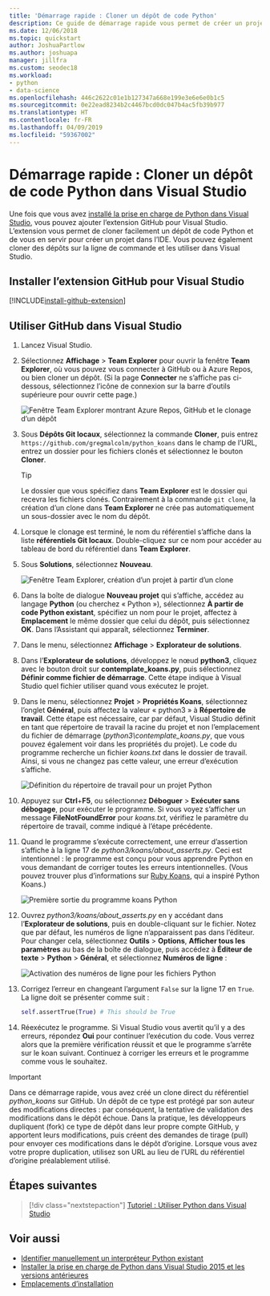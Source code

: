 ```yaml
---
title: 'Démarrage rapide : Cloner un dépôt de code Python'
description: Ce guide de démarrage rapide vous permet de créer un projet Python dans Visual Studio par clonage du référentiel koans de Python à l’aide de Visual Studio Team Explorer.
ms.date: 12/06/2018
ms.topic: quickstart
author: JoshuaPartlow
ms.author: joshuapa
manager: jillfra
ms.custom: seodec18
ms.workload:
- python
- data-science
ms.openlocfilehash: 446c2622c01e1b127347a668e199e3e6e6e0b1c5
ms.sourcegitcommit: 0e22ead8234b2c4467bcd0dc047b4ac5fb39b977
ms.translationtype: HT
ms.contentlocale: fr-FR
ms.lasthandoff: 04/09/2019
ms.locfileid: "59367002"
---
```

# <a name="quickstart-clone-a-repository-of-python-code-in-visual-studio"></a>Démarrage rapide : Cloner un dépôt de code Python dans Visual Studio

Une fois que vous avez [installé la prise en charge de Python dans Visual Studio](installing-python-support-in-visual-studio.md), vous pouvez ajouter l’extension GitHub pour Visual Studio. L’extension vous permet de cloner facilement un dépôt de code Python et de vous en servir pour créer un projet dans l’IDE. Vous pouvez également cloner des dépôts sur la ligne de commande et les utiliser dans Visual Studio.

## <a name="install-the-github-extension-for-visual-studio"></a>Installer l’extension GitHub pour Visual Studio

[!INCLUDE[install-github-extension](includes/install-github-extension.md)]

## <a name="work-with-github-in-visual-studio"></a>Utiliser GitHub dans Visual Studio

1. Lancez Visual Studio.

1. Sélectionnez **Affichage** > **Team Explorer** pour ouvrir la fenêtre **Team Explorer**, où vous pouvez vous connecter à GitHub ou à Azure Repos, ou bien cloner un dépôt. (Si la page **Connecter** ne s’affiche pas ci-dessous, sélectionnez l’icône de connexion sur la barre d’outils supérieure pour ouvrir cette page.)

    ![Fenêtre Team Explorer montrant Azure Repos, GitHub et le clonage d’un dépôt](media/team-explorer.png)

1. Sous **Dépôts Git locaux**, sélectionnez la commande **Cloner**, puis entrez `https://github.com/gregmalcolm/python_koans` dans le champ de l’URL, entrez un dossier pour les fichiers clonés et sélectionnez le bouton **Cloner**.

    > [!Tip]
    > Le dossier que vous spécifiez dans **Team Explorer** est le dossier qui recevra les fichiers clonés. Contrairement à la commande `git clone`, la création d’un clone dans **Team Explorer** ne crée pas automatiquement un sous-dossier avec le nom du dépôt.

1. Lorsque le clonage est terminé, le nom du référentiel s’affiche dans la liste **référentiels Git locaux**. Double-cliquez sur ce nom pour accéder au tableau de bord du référentiel dans **Team Explorer**.

1. Sous **Solutions**, sélectionnez **Nouveau**.

    ![Fenêtre Team Explorer, création d’un projet à partir d’un clone](media/team-explorer-new-project.png)

1. Dans la boîte de dialogue **Nouveau projet** qui s’affiche, accédez au langage **Python** (ou cherchez « Python »), sélectionnez **À partir de code Python existant**, spécifiez un nom pour le projet, affectez à **Emplacement** le même dossier que celui du dépôt, puis sélectionnez **OK**. Dans l’Assistant qui apparaît, sélectionnez **Terminer**.

1. Dans le menu, sélectionnez **Affichage** > **Explorateur de solutions**.

1. Dans l’**Explorateur de solutions**, développez le nœud **python3**, cliquez avec le bouton droit sur **contemplate_koans.py**, puis sélectionnez **Définir comme fichier de démarrage**. Cette étape indique à Visual Studio quel fichier utiliser quand vous exécutez le projet.

1. Dans le menu, sélectionnez **Projet** > **Propriétés Koans**, sélectionnez l’onglet **Général**, puis affectez la valeur « python3 » à **Répertoire de travail**. Cette étape est nécessaire, car par défaut, Visual Studio définit en tant que répertoire de travail la racine du projet et non l’emplacement du fichier de démarrage (*python3\contemplate_koans.py*, que vous pouvez également voir dans les propriétés du projet). Le code du programme recherche un fichier *koans.txt* dans le dossier de travail. Ainsi, si vous ne changez pas cette valeur, une erreur d’exécution s’affiche.

    ![Définition du répertoire de travail pour un projet Python](media/projects-set-working-directory.png)

1. Appuyez sur **Ctrl**+**F5**, ou sélectionnez **Déboguer** > **Exécuter sans débogage**, pour exécuter le programme. Si vous voyez s’afficher un message **FileNotFoundError** pour *koans.txt*, vérifiez le paramètre du répertoire de travail, comme indiqué à l’étape précédente.

1. Quand le programme s’exécute correctement, une erreur d’assertion s’affiche à la ligne 17 de *python3/koans/about_asserts.py*. Ceci est intentionnel : le programme est conçu pour vous apprendre Python en vous demandant de corriger toutes les erreurs intentionnelles. (Vous pouvez trouver plus d’informations sur [Ruby Koans](https://rubykoans.com/), qui a inspiré Python Koans.)

    ![Première sortie du programme koans Python](media/koans-output.png)

1. Ouvrez *python3/koans/about_asserts.py* en y accédant dans l’**Explorateur de solutions**, puis en double-cliquant sur le fichier. Notez que par défaut, les numéros de ligne n’apparaissent pas dans l’éditeur. Pour changer cela, sélectionnez **Outils** > **Options**, **Afficher tous les paramètres** au bas de la boîte de dialogue, puis accédez à **Éditeur de texte** > **Python** > **Général**, et sélectionnez **Numéros de ligne** :

    ![Activation des numéros de ligne pour les fichiers Python](media/options-general-line-numbers.png)

1. Corrigez l’erreur en changeant l’argument `False` sur la ligne 17 en `True`. La ligne doit se présenter comme suit :

    ```python
    self.assertTrue(True) # This should be True
    ```

1. Réexécutez le programme. Si Visual Studio vous avertit qu’il y a des erreurs, répondez **Oui** pour continuer l’exécution du code. Vous verrez alors que la première vérification réussit et que le programme s’arrête sur le koan suivant. Continuez à corriger les erreurs et le programme comme vous le souhaitez.

> [!Important]
> Dans ce démarrage rapide, vous avez créé un clone direct du référentiel *python_koans* sur GitHub. Un dépôt de ce type est protégé par son auteur des modifications directes : par conséquent, la tentative de validation des modifications dans le dépôt échoue. Dans la pratique, les développeurs dupliquent (fork) ce type de dépôt dans leur propre compte GitHub, y apportent leurs modifications, puis créent des demandes de tirage (pull) pour envoyer ces modifications dans le dépôt d’origine. Lorsque vous avez votre propre duplication, utilisez son URL au lieu de l’URL du référentiel d’origine préalablement utilisé.

## <a name="next-steps"></a>Étapes suivantes

> [!div class="nextstepaction"]
> [Tutoriel : Utiliser Python dans Visual Studio](tutorial-working-with-python-in-visual-studio-step-01-create-project.md)

## <a name="see-also"></a>Voir aussi

- [Identifier manuellement un interpréteur Python existant](managing-python-environments-in-visual-studio.md#manually-identify-an-existing-environment)
- [Installer la prise en charge de Python dans Visual Studio 2015 et les versions antérieures](installing-python-support-in-visual-studio.md)
- [Emplacements d’installation](installing-python-support-in-visual-studio.md#install-locations)
